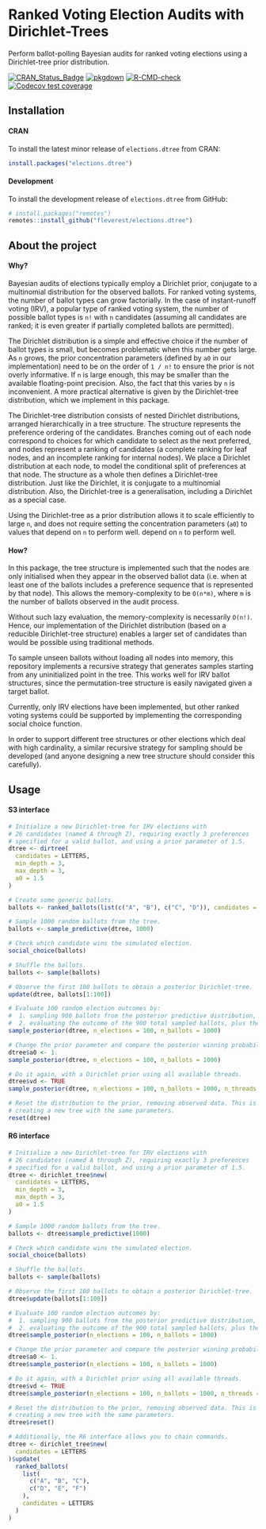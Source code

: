 # Ranked Voting Election Audits with Dirichlet-Trees

Perform ballot-polling Bayesian audits for ranked voting elections using a Dirichlet-tree prior distribution.

  <!-- badges: start -->
  [![CRAN_Status_Badge](https://www.r-pkg.org/badges/version/elections.dtree)](https://cran.r-project.org/package=elections.dtree)
  [![pkgdown](https://github.com/fleverest/elections.dtree/workflows/pkgdown/badge.svg)](https://fleverest.github.io/elections.dtree)
  [![R-CMD-check](https://github.com/fleverest/elections.dtree/actions/workflows/R-CMD-check.yaml/badge.svg)](https://github.com/fleverest/elections.dtree/actions/workflows/R-CMD-check.yaml)
  [![Codecov test coverage](https://codecov.io/gh/fleverest/elections.dtree/branch/main/graph/badge.svg)](https://app.codecov.io/gh/fleverest/elections.dtree?branch=main)
  <!-- badges: end -->


## Installation

#### CRAN

To install the latest minor release of `elections.dtree` from CRAN:
```R
install.packages("elections.dtree")
```

#### Development

To install the development release of `elections.dtree` from GitHub:
```R
# install.packages("remotes")
remotes::install_github("fleverest/elections.dtree")
```

## About the project

#### Why?

Bayesian audits of elections typically employ a Dirichlet prior, conjugate to
a multinomial distribution for the observed ballots.  For ranked voting systems,
the number of ballot types can grow factorially.  In the case of instant-runoff
voting (IRV), a popular type of ranked voting system, the number of possible
ballot types is `n!` with `n` candidates (assuming all candidates are ranked;
it is even greater if partially completed ballots are permitted).

The Dirichlet distribution is a simple and effective choice if the number of
ballot types is small, but becomes problematic when this number gets large.  As
`n` grows, the prior concentration parameters (defined by `a0` in our
implementation) need to be on the order of `1 / n!` to ensure the prior is not
overly informative.  If `n` is large enough, this may be smaller than the
available floating-point precision.  Also, the fact that this varies by `n` is
inconvenient.  A more practical alternative is given by the Dirichlet-tree
distribution, which we implement in this package.

The Dirichlet-tree distribution consists of nested Dirichlet distributions,
arranged hierarchically in a tree structure.  The structure represents the
preference ordering of the candidates.  Branches coming out of each node
correspond to choices for which candidate to select as the next preferred, and
nodes represent a ranking of candidates (a complete ranking for leaf nodes,
and an incomplete ranking for internal nodes).  We place a Dirichlet
distribution at each node, to model the conditional split of preferences at
that node.  The structure as a whole then defines a Dirichlet-tree
distribution.  Just like the Dirichlet, it is conjugate to a multinomial
distribution.  Also, the Dirichlet-tree is a generalisation, including
a Dirichlet as a special case.

Using the Dirichlet-tree as a prior distribution allows it to scale efficiently
to large `n`, and does not require setting the concentration parameters (`a0`)
to values that depend on `n` to perform well.
depend on `n` to perform well.

#### How?

In this package, the tree structure is implemented such that the nodes are only
initialised when they appear in the observed ballot data (i.e. when at least
one of the ballots includes a preference sequence that is represented by that
node).  This allows the memory-complexity to be `O(n*m)`, where `m` is the
number of ballots observed in the audit process.

Without such lazy evaluation, the memory-complexity is necessarily `O(n!)`.
Hence, our implementation of the Dirichlet distribution (based on a reducible
Dirichlet-tree structure) enables a larger set of candidates than would be
possible using traditional methods.

To sample unseen ballots without loading all nodes into memory, this repository
implements a recursive strategy that generates samples starting from any
uninitialized point in the tree.  This works well for IRV ballot structures,
since the permutation-tree structure is easily navigated given a target ballot.

Currently, only IRV elections have been implemented, but other ranked voting
systems could be supported by implementing the corresponding social choice
function.

In order to support different tree structures or other elections which deal
with high cardinality, a similar recursive strategy for sampling should be
developed (and anyone designing a new tree structure should consider this
carefully).


## Usage

#### S3 interface
```R
# Initialize a new Dirichlet-tree for IRV elections with
# 26 candidates (named A through Z), requiring exactly 3 preferences
# specified for a valid ballot, and using a prior parameter of 1.5.
dtree <- dirtree(
  candidates = LETTERS,
  min_depth = 3,
  max_depth = 3,
  a0 = 1.5
)

# Create some generic ballots.
ballots <- ranked_ballots(list(c("A", "B"), c("C", "D")), candidates = LETTERS)

# Sample 1000 random ballots from the tree.
ballots <- sample_predictive(dtree, 1000)

# Check which candidate wins the simulated election.
social_choice(ballots)

# Shuffle the ballots.
ballots <- sample(ballots)

# Observe the first 100 ballots to obtain a posterior Dirichlet-tree.
update(dtree, ballots[1:100])

# Evaluate 100 random election outcomes by:
#  1. sampling 900 ballots from the posterior predictive distribution, and
#  2. evaluating the outcome of the 900 total sampled ballots, plus the 100 observed.
sample_posterior(dtree, n_elections = 100, n_ballots = 1000)

# Change the prior parameter and compare the posterior winning probabilities.
dtree$a0 <- 1.
sample_posterior(dtree, n_elections = 100, n_ballots = 1000)

# Do it again, with a Dirichlet prior using all available threads.
dtree$vd <- TRUE
sample_posterior(dtree, n_elections = 100, n_ballots = 1000, n_threads = Inf)

# Reset the distribution to the prior, removing observed data. This is equivalent to
# creating a new tree with the same parameters.
reset(dtree)
```

#### R6 interface
```R
# Initialize a new Dirichlet-tree for IRV elections with
# 26 candidates (named A through Z), requiring exactly 3 preferences
# specified for a valid ballot, and using a prior parameter of 1.5.
dtree <- dirichlet_tree$new(
  candidates = LETTERS,
  min_depth = 3,
  max_depth = 3,
  a0 = 1.5
)

# Sample 1000 random ballots from the tree.
ballots <- dtree$sample_predictive(1000)

# Check which candidate wins the simulated election.
social_choice(ballots)

# Shuffle the ballots.
ballots <- sample(ballots)

# Observe the first 100 ballots to obtain a posterior Dirichlet-tree.
dtree$update(ballots[1:100])

# Evaluate 100 random election outcomes by:
#  1. sampling 900 ballots from the posterior predictive distribution, and
#  2. evaluating the outcome of the 900 total sampled ballots, plus the 100 observed.
dtree$sample_posterior(n_elections = 100, n_ballots = 1000)

# Change the prior parameter and compare the posterior winning probabilities.
dtree$a0 <- 1.
dtree$sample_posterior(n_elections = 100, n_ballots = 1000)

# Do it again, with a Dirichlet prior using all available threads.
dtree$vd <- TRUE
dtree$sample_posterior(n_elections = 100, n_ballots = 1000, n_threads = Inf)

# Reset the distribution to the prior, removing observed data. This is equivalent to
# creating a new tree with the same parameters.
dtree$reset()

# Additionally, the R6 interface allows you to chain commands.
dtree <- dirichlet_tree$new(
  candidates = LETTERS
)$update(
  ranked_ballots(
    list(
      c("A", "B", "C"),
      c("D", "E", "F")
    ),
    candidates = LETTERS
  )
)
```
